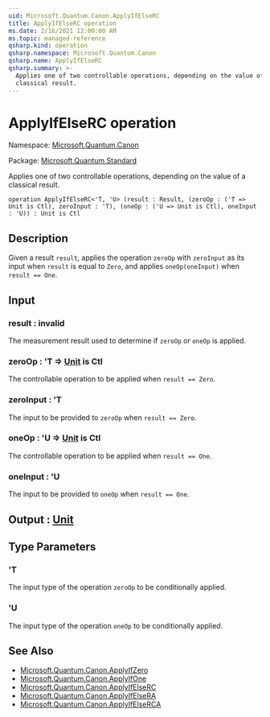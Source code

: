 ```yaml
---
uid: Microsoft.Quantum.Canon.ApplyIfElseRC
title: ApplyIfElseRC operation
ms.date: 2/16/2021 12:00:00 AM
ms.topic: managed-reference
qsharp.kind: operation
qsharp.namespace: Microsoft.Quantum.Canon
qsharp.name: ApplyIfElseRC
qsharp.summary: >-
  Applies one of two controllable operations, depending on the value of a
  classical result.
---
```


# ApplyIfElseRC operation

Namespace: [Microsoft.Quantum.Canon](xref:Microsoft.Quantum.Canon)

Package: [Microsoft.Quantum.Standard](https://nuget.org/packages/Microsoft.Quantum.Standard)


Applies one of two controllable operations, depending on the value of aclassical result.

```qsharp
operation ApplyIfElseRC<'T, 'U> (result : Result, (zeroOp : ('T => Unit is Ctl), zeroInput : 'T), (oneOp : ('U => Unit is Ctl), oneInput : 'U)) : Unit is Ctl
```


## Description

Given a result `result`, applies the operation `zeroOp` with `zeroInput` asits input when `result` is equal to `Zero`, and applies `oneOp(oneInput)`when `result == One`.

## Input

### result : __invalid<Result>__

The measurement result used to determine if `zeroOp` or `oneOp` isapplied.


### zeroOp : 'T => [Unit](xref:microsoft.quantum.lang-ref.unit)  is Ctl

The controllable operation to be applied when `result == Zero`.


### zeroInput : 'T

The input to be provided to `zeroOp` when `result == Zero`.


### oneOp : 'U => [Unit](xref:microsoft.quantum.lang-ref.unit)  is Ctl

The controllable operation to be applied when `result == One`.


### oneInput : 'U

The input to be provided to `oneOp` when `result == One`.



## Output : [Unit](xref:microsoft.quantum.lang-ref.unit)



## Type Parameters

### 'T

The input type of the operation `zeroOp` to be conditionally applied.
### 'U

The input type of the operation `oneOp` to be conditionally applied.

## See Also

- [Microsoft.Quantum.Canon.ApplyIfZero](xref:Microsoft.Quantum.Canon.ApplyIfZero)
- [Microsoft.Quantum.Canon.ApplyIfOne](xref:Microsoft.Quantum.Canon.ApplyIfOne)
- [Microsoft.Quantum.Canon.ApplyIfElseRC](xref:Microsoft.Quantum.Canon.ApplyIfElseRC)
- [Microsoft.Quantum.Canon.ApplyIfElseRA](xref:Microsoft.Quantum.Canon.ApplyIfElseRA)
- [Microsoft.Quantum.Canon.ApplyIfElseRCA](xref:Microsoft.Quantum.Canon.ApplyIfElseRCA)